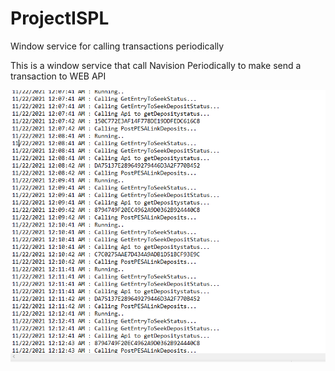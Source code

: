 # ProjectISPL
Window service for calling transactions periodically 


This is a window service that call Navision Periodically to make send a transaction to WEB API


![windowserve](https://github.com/justus57/ProjectISPL/blob/master/image/windowserve.PNG?raw=true)
